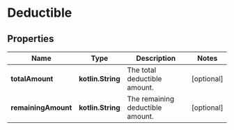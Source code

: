 
# Deductible

## Properties
Name | Type | Description | Notes
------------ | ------------- | ------------- | -------------
**totalAmount** | **kotlin.String** | The total deductible amount. |  [optional]
**remainingAmount** | **kotlin.String** | The remaining deductible amount. |  [optional]



